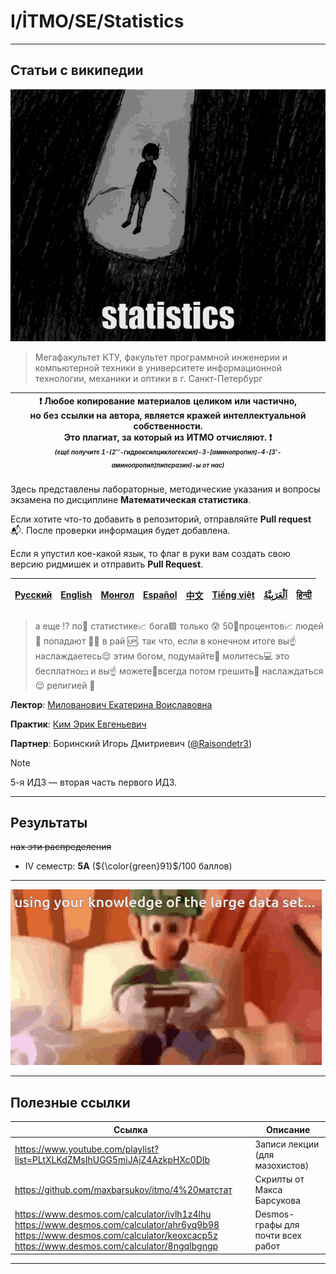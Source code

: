 # I/İTMO/SE/Statistics

---

## Статьи с википедии
![statistics](/img/gifs/statistics-omori.gif)
> Мегафакультет КТУ, факультет программной инженерии и компьютерной техники в университете информационной технологии, механики и оптики в г. Санкт-Петербург

| :exclamation: <b>Любое копирование материалов целиком или частично,<br>но без ссылки на автора, является кражей интеллектуальной собственности.<br>Это плагиат, за который из ИТМО отчисляют.</b> :exclamation:<br><sub><sup><i>(ещё получите 1-(2’’-гидроксилциклогексил)-3-[аминопропил]-4-[3’-аминопропил]пиперазин)-ы от нас)</sup></sub></b> |
|---------------------------------------------------------------------------------------------------------------------------------------------------------------------------------------------------------------------------------------------------------------------------------------------------------------------------------------------------|
Здесь представлены лабораторные, методические указания и вопросы экзамена по дисциплине **Математическая статистика**.

Если хотите что-то добавить в репозиторий, отправляйте **Pull request** :mailbox_with_mail:. После проверки информация будет добавлена.

Если я упустил кое-какой язык, то флаг в руки вам создать свою версию ридмишек и отправить **Pull Request**.

| [<strong>Русский</strong>](https://github.com/XVIIStarPlatinum/itmo/blob/master/Software%20Engineering/README.md) | [<strong>English</strong>](https://github.com/XVIIStarPlatinum/itmo/blob/master/Software%20Engineering/.docs/README_EN.md) | [<strong>Монгол</strong>](https://github.com/XVIIStarPlatinum/itmo/blob/master/Software%20Engineering/.docs/README_MN.md) | [<strong>Español</strong>](https://github.com/XVIIStarPlatinum/itmo/blob/master/Software%20Engineering/.docs/README_ES.md) | [<strong>中文</strong>](https://github.com/XVIIStarPlatinum/itmo/blob/master/Software%20Engineering/.docs/README_CN.md) | [<strong>Tiếng việt</strong>](https://github.com/XVIIStarPlatinum/itmo/blob/master/Software%20Engineering/.docs/README_VN.md) | [<strong><p dir="rtl" lang="ar">اَلْعَرَبِيَّةُ</p></strong>](https://github.com/XVIIStarPlatinum/itmo/blob/master/Software%20Engineering/.docs/README_AR.md) | [<strong>हिन्दी</strong>](https://github.com/XVIIStarPlatinum/itmo/blob/master/Software%20Engineering/.docs/README_IN.md) |
|-------------------------------------------------------------------------------------------------------------------|----------------------------------------------------------------------------------------------------------------------------|---------------------------------------------------------------------------------------------------------------------------|----------------------------------------------------------------------------------------------------------------------------|-----------------------------------------------------------------------------------------------------------------------|-------------------------------------------------------------------------------------------------------------------------------|---------------------------------------------------------------------------------------------------------------------------------------------------------------|---------------------------------------------------------------------------------------------------------------------------|
> а еще ⁉️ по🧐 статистике📈 бога🟩 только 😰 50🤏процентов📈 людей 🤼 попадают 🚶🏻 в рай 🆙. так что, если в конечном итоге вы☝️ наслаждаетесь😌 этим богом, подумайте🤔 молитесь💻 это бесплатно💵 и вы☝️ можете🥫всегда потом грешить🧐 наслаждаться😌 религией 🙏

**Лектор**: [Милованович Екатерина Воиславовна](https://my.itmo.ru/persons/106026)

**Практик**: [Ким Эрик Евгеньевич](https://t.me/ricskrt)

**Партнер**: Боринский Игорь Дмитриевич ([@Raisondetr3](https://github.com/Raisondetr3))
> [!NOTE]
> 5-я ИДЗ — вторая часть первого ИДЗ.
---
## Результаты
<s>нах эти распределения</s>
- IV семестр: **5A** (${\color{green}91}$/100 баллов)
---
![dataset](/img/gifs/large-data-set-maths-a-level.gif)

---
## Полезные ссылки <a name="links"></a>
| Ссылка                                                                                                                                                                                       | Описание                          |
|----------------------------------------------------------------------------------------------------------------------------------------------------------------------------------------------|-----------------------------------|
| https://www.youtube.com/playlist?list=PLtXLKdZMsIhUGG5miJAjZ4AzkpHXc0DIb                                                                                                                     | Записи лекции (для мазохистов)    |
| https://github.com/maxbarsukov/itmo/4%20матстат                                                                                                                                              | Скрипты от Макса Барсукова        |
| https://www.desmos.com/calculator/ivlh1z4lhu<br>https://www.desmos.com/calculator/ahr6yq9b98<br>https://www.desmos.com/calculator/keoxcacp5z<br>https://www.desmos.com/calculator/8ngqlbgngp | Desmos-графы для почти всех работ |

---